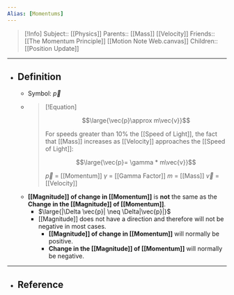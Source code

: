 ```yaml
---
Alias: [Momentums]
---
```

> [!Info]
> Subject:: [[Physics]]
> Parents:: [[Mass]] [[Velocity]]
> Friends:: [[The Momentum Principle]] [[Motion Note Web.canvas]]
> Children:: [[Position Update]]
---
- ## Definition
	- Symbol: $\vec{p}$
	- > [!Equation]
	  > 
	  > $$\large{\vec{p}\approx m\vec{v}}$$
	  > 
	  > For speeds greater than 10% the [[Speed of Light]], the fact that [[Mass]] increases as [[Velocity]] approaches the [[Speed of Light]]:
	  > 
	  > $$\large{\vec{p}= \gamma * m\vec{v}}$$
	  > 
	  > $\vec{p}$ = [[Momentum]]
	  > $\gamma$ = [[Gamma Factor]]
	  > $m$ = [[Mass]]
	  > $\vec{v}$ = [[Velocity]]
	- **[[Magnitude]] of change in [[Momentum]]** is **not** the same as the **Change in the [[Magnitude]] of [[Momentum]]**.
		- $\large{|\Delta \vec{p}| \neq \Delta|\vec{p}|}$
		- [[Magnitude]] does not have a direction and therefore will not be negative in most cases. 
			- **[[Magnitude]] of change in [[Momentum]]** will normally be positive.
			- **Change in the [[Magnitude]] of [[Momentum]]** will normally be negative.
---
- ## Reference